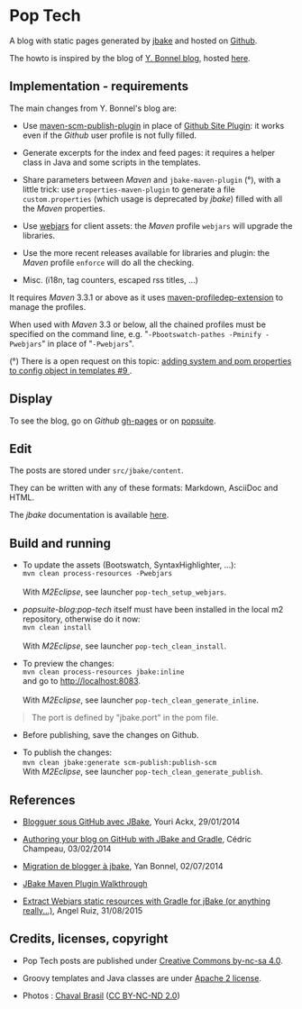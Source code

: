 Pop Tech
========

A blog with static pages generated by [jbake](http://jbake.org) and hosted on [Github](https://github.com/atao60/pop-tech).

The howto is inspired by the blog of [Y. Bonnel blog](http://www.ybonnel.fr/), hosted [here](https://github.com/ybonnel/blog).

Implementation - requirements
----

The main changes from Y. Bonnel's blog are:

* Use [maven-scm-publish-plugin](http://maven.apache.org/plugins/maven-scm-publish-plugin/) in place of [Github Site Plugin](http://github.com/github/maven-plugins): it works even if the *Github* user profile is not fully filled.

* Generate excerpts for the index and feed pages: it requires a helper class in Java and some scripts in the templates.

* Share parameters between *Maven* and `jbake-maven-plugin` (°), with a little trick: use `properties-maven-plugin` to generate a file `custom.properties` (which usage is deprecated by *jbake*) filled with all the *Maven* properties.

* Use [webjars](http://www.webjars.org/) for client assets: the *Maven* profile `webjars` will upgrade the libraries.

* Use the more recent releases available for libraries and plugin: the *Maven* profile `enforce` will do all the checking.

* Misc. (i18n, tag counters, escaped rss titles, ...)

It requires *Maven* 3.3.1 or above as it uses [maven-profiledep-extension](https://github.com/sviperll/ozymandias/tree/master/maven-profiledep-extension) to manage the profiles.

When used with *Maven* 3.3 or below, all the chained profiles must be specified on the command line, e.g. "`-Pbootswatch-pathes -Pminify -Pwebjars`" in place of "`-Pwebjars`".

(°) There is a open request on this topic: [adding system and pom properties to config object in templates #9 ](https://github.com/ingenieux/jbake-maven-plugin/pull/9).

Display
----

To see the blog, go on *Github* [gh-pages](http://atao60.github.io/pop-tech) or on [popsuite](http://www.popsuite.net).

Edit
-----

The posts are stored under <code>src/jbake/content</code>.

They can be written with any of these formats: Markdown, AsciiDoc and HTML.

The *jbake* documentation is available [here](http://jbake.org/docs/). 

Build and running
------

* To update the assets (Bootswatch, SyntaxHighlighter, ...):  
          `mvn clean process-resources -Pwebjars`  
&nbsp;            
With *M2Eclipse*, see launcher `pop-tech_setup_webjars`.          
      
* *popsuite-blog:pop-tech* itself must have been installed in the local m2 repository, otherwise do it now:  
          `mvn clean install`        
&nbsp;            
With *M2Eclipse*, see launcher `pop-tech_clean_install`.          

* To preview the changes:  
        `mvn clean process-resources jbake:inline`  
and go to [http://localhost:8083](http://localhost:8083).  
&nbsp;            
With *M2Eclipse*, see launcher `pop-tech_clean_generate_inline`.  

>The port is defined by "jbake.port" in the pom file.
      
* Before publishing, save the changes on Github.   

* To publish the changes:  
        `mvn clean jbake:generate scm-publish:publish-scm`
&nbsp;            
With *M2Eclipse*, see launcher `pop-tech_clean_generate_publish`.
	  
References
------	  

* [Blogguer sous GitHub avec JBake](http://blog.ackx.net/blogguer-sous-github-avec-jbake.html), Youri Ackx, 29/01/2014
  
* [Authoring your blog on GitHub with JBake and Gradle](http://melix.github.io/blog/2014/02/hosting-jbake-github.html), Cédric Champeau, 03/02/2014 
  
* [Migration de blogger à jbake](http://www.ybonnel.fr/2014/07/migrate-blogger-to-jbake.html), Yan Bonnel, 02/07/2014

* [JBake Maven Plugin Walkthrough](http://docs.ingenieux.com.br/project/jbake/walkthrough.html)	 

* [Extract Webjars static resources with Gradle for jBake (or anything really...)](http://aruizca.com/extract-webjars-static-resources-with-gradle/), Angel Ruiz, 31/08/2015
	  
Credits, licenses, copyright
------

* Pop Tech posts are published under [Creative Commons by-nc-sa 4.0](http://creativecommons.org/licenses/by-nc-sa/4.0/).

* Groovy templates and Java classes are under [Apache 2 license](http://www.apache.org/licenses/LICENSE-2.0).

* Photos : [Chaval Brasil](https://www.flickr.com/photos/chavals/) ([CC BY-NC-ND 2.0](https://creativecommons.org/licenses/by-nc-nd/2.0/))